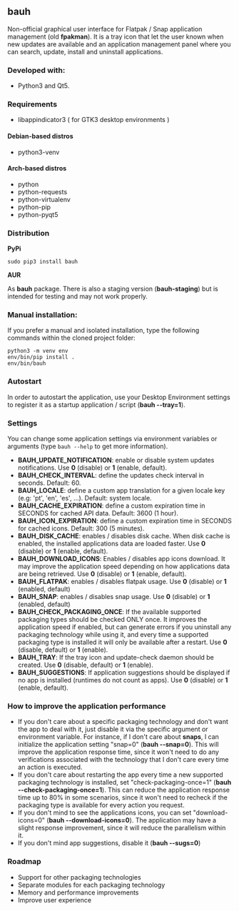 ## bauh

Non-official graphical user interface for Flatpak / Snap application management (old **fpakman**). It is a tray icon that let the user known when new updates are available and
an application management panel where you can search, update, install and uninstall applications.

### Developed with:
- Python3 and Qt5.

### Requirements
- libappindicator3 ( for GTK3 desktop environments )
#### Debian-based distros
- python3-venv
#### Arch-based distros
- python
- python-requests
- python-virtualenv
- python-pip
- python-pyqt5

### Distribution
**PyPi**
```
sudo pip3 install bauh
```

**AUR**

As **bauh** package. There is also a staging version (**bauh-staging**) but is intended for testing and may not work properly.


### Manual installation:
If you prefer a manual and isolated installation, type the following commands within the cloned project folder:
```
python3 -m venv env
env/bin/pip install .
env/bin/bauh
```

### Autostart
In order to autostart the application, use your Desktop Environment settings to register it as a startup application / script (**bauh --tray=1**).


### Settings
You can change some application settings via environment variables or arguments (type ```bauh --help``` to get more information).
- **BAUH_UPDATE_NOTIFICATION**: enable or disable system updates notifications. Use **0** (disable) or **1** (enable, default).
- **BAUH_CHECK_INTERVAL**: define the updates check interval in seconds. Default: 60.
- **BAUH_LOCALE**: define a custom app translation for a given locale key (e.g: 'pt', 'en', 'es', ...). Default: system locale.
- **BAUH_CACHE_EXPIRATION**: define a custom expiration time in SECONDS for cached API data. Default: 3600 (1 hour).
- **BAUH_ICON_EXPIRATION**: define a custom expiration time in SECONDS for cached icons. Default: 300 (5 minutes).
- **BAUH_DISK_CACHE**: enables / disables disk cache. When disk cache is enabled, the installed applications data are loaded faster. Use **0** (disable) or **1** (enable, default).
- **BAUH_DOWNLOAD_ICONS**: Enables / disables app icons download. It may improve the application speed depending on how applications data are being retrieved. Use **0** (disable) or **1** (enable, default).
- **BAUH_FLATPAK**: enables / disables flatpak usage. Use **0** (disable) or **1** (enabled, default)
- **BAUH_SNAP**: enables / disables snap usage. Use **0** (disable) or **1** (enabled, default)
- **BAUH_CHECK_PACKAGING_ONCE**: If the available supported packaging types should be checked ONLY once. It improves the application speed if enabled, but can generate errors if you uninstall any packaging technology while using it, and every time a supported packaging type is installed it will only be available after a restart. Use **0** (disable, default) or **1** (enable).
- **BAUH_TRAY**: If the tray icon and update-check daemon should be created. Use **0** (disable, default) or **1** (enable).
- **BAUH_SUGGESTIONS**: If application suggestions should be displayed if no app is installed (runtimes do not count as apps). Use **0** (disable) or **1** (enable, default).

### How to improve the application performance
- If you don't care about a specific packaging technology and don't want the app to deal with it, just disable it via the specific argument or environment variable. For instance, if I don't care
about **snaps**, I can initialize the application setting "snap=0" (**bauh --snap=0**). This will improve the application response time, since it won't need to do any verifications associated
with the technology that I don't care every time an action is executed.
- If you don't care about restarting the app every time a new supported packaging technology is installed, set "check-packaging-once=1" (**bauh --check-packaging-once=1**). This can reduce the application response time up to 80% in some scenarios, since it won't need to recheck if the packaging type is available for every action you request.
- If you don't mind to see the applications icons, you can set "download-icons=0" (**bauh --download-icons=0**). The application may have a slight response improvement, since it will reduce the parallelism within it.
- If you don't mind app suggestions, disable it (**bauh --sugs=0**)

### Roadmap
- Support for other packaging technologies
- Separate modules for each packaging technology
- Memory and performance improvements
- Improve user experience